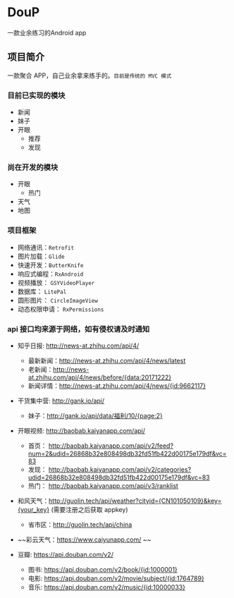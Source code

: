 # DouP
一款业余练习的Android app

## 项目简介

一款聚合 APP，自己业余拿来练手的。`目前是传统的 MVC 模式`

### 目前已实现的模块

- 新闻
- 妹子
- 开眼
  - 推荐
  - 发现

### 尚在开发的模块

- 开眼
  - 热门
- 天气
- 地图

### 项目框架

- 网络通讯：`Retrofit`
- 图片加载：`Glide`
- 快速开发：`ButterKnife`
- 响应式编程：`RxAndroid`
- 视频播放： `GSYVideoPlayer`
- 数据库： `LitePal`
- 圆形图片： `CircleImageView`
- 动态权限申请： `RxPermissions`

### api 接口均来源于网络，如有侵权请及时通知

- 知乎日报: http://news-at.zhihu.com/api/4/
  - 最新新闻：http://news-at.zhihu.com/api/4/news/latest
  - 老新闻：http://news-at.zhihu.com/api/4/news/before/{data:20171222}
  - 新闻详情：http://news-at.zhihu.com/api/4/news/{id:9662117}

- 干货集中营: http://gank.io/api/
  - 妹子：http://gank.io/api/data/福利/10/{page:2}

- 开眼视频: http://baobab.kaiyanapp.com/api/
  - 首页： http://baobab.kaiyanapp.com/api/v2/feed?num=2&udid=26868b32e808498db32fd51fb422d00175e179df&vc=83
  - 发现： http://baobab.kaiyanapp.com/api/v2/categories?udid=26868b32e808498db32fd51fb422d00175e179df&vc=83
  - 热门： http://baobab.kaiyanapp.com/api/v3/ranklist

- 和风天气：http://guolin.tech/api/weather?cityid={CN101050109}&key={your_key} (需要注册之后获取 appkey)
  - 省市区：http://guolin.tech/api/china

- ~~彩云天气：https://www.caiyunapp.com/ ~~

- 豆瓣: https://api.douban.com/v2/
  - 图书: https://api.douban.com/v2/book/{id:1000001}
  - 电影: https://api.douban.com/v2/movie/subject/{id:1764789}
  - 音乐: https://api.douban.com/v2/music/{id:10000033}

